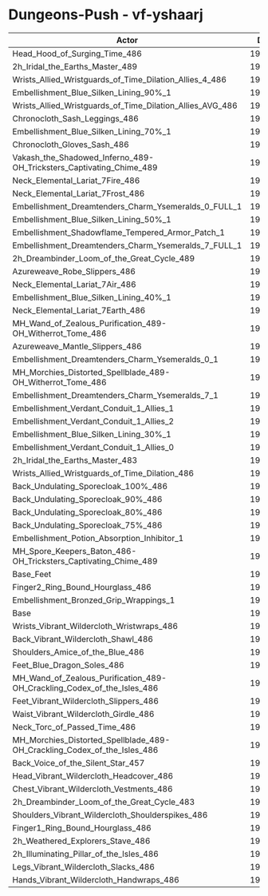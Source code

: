 # Dungeons-Push - vf-yshaarj
| Actor | DPS | Increase |
|---|:---:|:---:|
|Head_Hood_of_Surging_Time_486|197532|2.03%|
|2h_Iridal_the_Earths_Master_489|196714|1.61%|
|Wrists_Allied_Wristguards_of_Time_Dilation_Allies_4_486|196492|1.49%|
|Embellishment_Blue_Silken_Lining_90%_1|196448|1.47%|
|Wrists_Allied_Wristguards_of_Time_Dilation_Allies_AVG_486|195983|1.23%|
|Chronocloth_Sash_Leggings_486|195846|1.16%|
|Embellishment_Blue_Silken_Lining_70%_1|195819|1.15%|
|Chronocloth_Gloves_Sash_486|195720|1.10%|
|Vakash_the_Shadowed_Inferno_489-OH_Tricksters_Captivating_Chime_489|195441|0.95%|
|Neck_Elemental_Lariat_7Fire_486|195321|0.89%|
|Neck_Elemental_Lariat_7Frost_486|195311|0.88%|
|Embellishment_Dreamtenders_Charm_Ysemeralds_0_FULL_1|195211|0.83%|
|Embellishment_Blue_Silken_Lining_50%_1|195179|0.82%|
|Embellishment_Shadowflame_Tempered_Armor_Patch_1|194958|0.70%|
|Embellishment_Dreamtenders_Charm_Ysemeralds_7_FULL_1|194939|0.69%|
|2h_Dreambinder_Loom_of_the_Great_Cycle_489|194932|0.69%|
|Azureweave_Robe_Slippers_486|194915|0.68%|
|Neck_Elemental_Lariat_7Air_486|194870|0.66%|
|Embellishment_Blue_Silken_Lining_40%_1|194860|0.65%|
|Neck_Elemental_Lariat_7Earth_486|194856|0.65%|
|MH_Wand_of_Zealous_Purification_489-OH_Witherrot_Tome_486|194824|0.63%|
|Azureweave_Mantle_Slippers_486|194758|0.60%|
|Embellishment_Dreamtenders_Charm_Ysemeralds_0_1|194737|0.59%|
|MH_Morchies_Distorted_Spellblade_489-OH_Witherrot_Tome_486|194631|0.53%|
|Embellishment_Dreamtenders_Charm_Ysemeralds_7_1|194580|0.51%|
|Embellishment_Verdant_Conduit_1_Allies_1|194576|0.50%|
|Embellishment_Verdant_Conduit_1_Allies_2|194571|0.50%|
|Embellishment_Blue_Silken_Lining_30%_1|194551|0.49%|
|Embellishment_Verdant_Conduit_1_Allies_0|194541|0.49%|
|2h_Iridal_the_Earths_Master_483|194444|0.44%|
|Wrists_Allied_Wristguards_of_Time_Dilation_486|194318|0.37%|
|Back_Undulating_Sporecloak_100%_486|194212|0.32%|
|Back_Undulating_Sporecloak_90%_486|194137|0.28%|
|Back_Undulating_Sporecloak_80%_486|194087|0.25%|
|Back_Undulating_Sporecloak_75%_486|194059|0.24%|
|Embellishment_Potion_Absorption_Inhibitor_1|193947|0.18%|
|MH_Spore_Keepers_Baton_486-OH_Tricksters_Captivating_Chime_489|193881|0.15%|
|Base_Feet|193805|0.11%|
|Finger2_Ring_Bound_Hourglass_486|193734|0.07%|
|Embellishment_Bronzed_Grip_Wrappings_1|193621|0.01%|
|Base|193599|0.00%|
|Wrists_Vibrant_Wildercloth_Wristwraps_486|193565|-0.02%|
|Back_Vibrant_Wildercloth_Shawl_486|193562|-0.02%|
|Shoulders_Amice_of_the_Blue_486|193554|-0.02%|
|Feet_Blue_Dragon_Soles_486|193437|-0.08%|
|MH_Wand_of_Zealous_Purification_489-OH_Crackling_Codex_of_the_Isles_486|193417|-0.09%|
|Feet_Vibrant_Wildercloth_Slippers_486|193366|-0.12%|
|Waist_Vibrant_Wildercloth_Girdle_486|193353|-0.13%|
|Neck_Torc_of_Passed_Time_486|193286|-0.16%|
|MH_Morchies_Distorted_Spellblade_489-OH_Crackling_Codex_of_the_Isles_486|193223|-0.19%|
|Back_Voice_of_the_Silent_Star_457|193123|-0.25%|
|Head_Vibrant_Wildercloth_Headcover_486|193080|-0.27%|
|Chest_Vibrant_Wildercloth_Vestments_486|193021|-0.30%|
|2h_Dreambinder_Loom_of_the_Great_Cycle_483|192975|-0.32%|
|Shoulders_Vibrant_Wildercloth_Shoulderspikes_486|192761|-0.43%|
|Finger1_Ring_Bound_Hourglass_486|192759|-0.43%|
|2h_Weathered_Explorers_Stave_486|192732|-0.45%|
|2h_Illuminating_Pillar_of_the_Isles_486|192603|-0.51%|
|Legs_Vibrant_Wildercloth_Slacks_486|192404|-0.62%|
|Hands_Vibrant_Wildercloth_Handwraps_486|192239|-0.70%|
